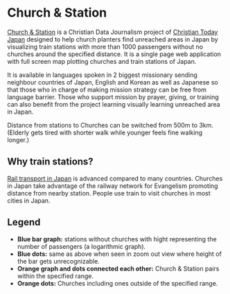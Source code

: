 # Church & Station

[Church & Station](https://www.christiantoday.co.jp/infographics/church-station/) is a Christian Data Journalism project of 
[Christian Today Japan](https://www.linkedin.com/company/christian-today-japan/) 
designed to help church planters find unreached areas in Japan 
by visualizing train stations with more than 1000 passengers without no churches around the specified distance.
It is a single page web application with full screen map plotting churches and train stations of Japan.

It is available in languages spoken in 2 biggest missionary sending neighbour countries of Japan, English and Korean as well as Japanese 
so that those who in charge of making mission strategy can be free from language barrier.
Those who support mission by prayer, giving, or training can also benefit from the project learning visually learning unreached area in Japan.

Distance from stations to Churches can be switched from 500m to 3km. (Elderly gets tired with shorter walk while younger feels fine walking longer.)

## Why train stations?
[Rail transport in Japan](https://en.wikipedia.org/wiki/Rail_transport_in_Japan) is advanced compared to many countries.
Churches in Japan take advantage of the railway network for Evangelism promoting distance from nearby station.
People use train to visit churches in most cities in Japan.

## Legend
* **Blue bar graph:** stations without churches with hight representing the number of passengers (a logarithmic graph).
* **Blue dots:** same as above when seen in zoom out view where height of the bar gets unrecognizable.
* **Orange graph and dots connected each other:** Church & Station pairs within the specified range.
* **Orange dots:** Churches including ones outside of the specified range.
